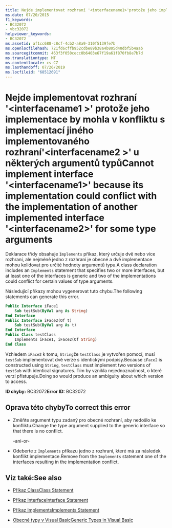 ```yaml
---
title: Nejde implementovat rozhraní '<interfacename1>'protože jeho implementace by mohla v konfliktu s implementací jiného implementovaného rozhraní'<interfacename2>' u některých argumentů typů
ms.date: 07/20/2015
f1_keywords:
- BC32072
- vbc32072
helpviewer_keywords:
- BC32072
ms.assetid: af1cc688-c8cf-4cb2-a8a9-310f5139fe7b
ms.openlocfilehash: 721fd6cffb952cdbe89b38a4b805d40dbf5b4aab
ms.sourcegitcommit: 463f3f050cecc0b6403e67f19a61f870fb8e7b7d
ms.translationtype: MT
ms.contentlocale: cs-CZ
ms.lasthandoff: 07/26/2019
ms.locfileid: "68512691"
---
```

# <a name="cannot-implement-interface-interfacename1-because-its-implementation-could-conflict-with-the-implementation-of-another-implemented-interface-interfacename2-for-some-type-arguments"></a><span data-ttu-id="619bf-102">Nejde implementovat rozhraní '\<interfacename1 >' protože jeho implementace by mohla v konfliktu s implementací jiného implementovaného rozhraní'\<interfacename2 >' u některých argumentů typů</span><span class="sxs-lookup"><span data-stu-id="619bf-102">Cannot implement interface '\<interfacename1>' because its implementation could conflict with the implementation of another implemented interface '\<interfacename2>' for some type arguments</span></span>

<span data-ttu-id="619bf-103">Deklarace třídy obsahuje `Implements` příkaz, který určuje dvě nebo více rozhraní, ale nejméně jedno z rozhraní je obecné a dvě implementace mohou kolidovat pro určité hodnoty argumentů typu.</span><span class="sxs-lookup"><span data-stu-id="619bf-103">A class declaration includes an `Implements` statement that specifies two or more interfaces, but at least one of the interfaces is generic and two of the implementations could conflict for certain values of type arguments.</span></span>

<span data-ttu-id="619bf-104">Následující příkazy mohou vygenerovat tuto chybu.</span><span class="sxs-lookup"><span data-stu-id="619bf-104">The following statements can generate this error.</span></span>

```vb
Public Interface iFace1
    Sub testSub(ByVal arg As String)
End Interface
Public Interface iFace2(Of t)
    Sub testSub(ByVal arg As t)
End Interface
Public Class testClass
    Implements iFace1, iFace2(Of String)
End Class
```

<span data-ttu-id="619bf-105">Vzhledem `iFace2` k tomu, `String`že `testClass` je vytvořen pomocí, musí `testSub` implementovat dvě verze s identickými podpisy.</span><span class="sxs-lookup"><span data-stu-id="619bf-105">Because `iFace2` is constructed using `String`, `testClass` must implement two versions of `testSub` with identical signatures.</span></span> <span data-ttu-id="619bf-106">Tím by vznikla nejednoznačnost, o které verzi přistupuje.</span><span class="sxs-lookup"><span data-stu-id="619bf-106">Doing so would produce an ambiguity about which version to access.</span></span>

<span data-ttu-id="619bf-107">**ID chyby:** BC32072</span><span class="sxs-lookup"><span data-stu-id="619bf-107">**Error ID:** BC32072</span></span>

## <a name="to-correct-this-error"></a><span data-ttu-id="619bf-108">Oprava této chyby</span><span class="sxs-lookup"><span data-stu-id="619bf-108">To correct this error</span></span>

- <span data-ttu-id="619bf-109">Změňte argument typu zadaný pro obecné rozhraní, aby nedošlo ke konfliktu.</span><span class="sxs-lookup"><span data-stu-id="619bf-109">Change the type argument supplied to the generic interface so that there is no conflict.</span></span>

  <span data-ttu-id="619bf-110">\-ani</span><span class="sxs-lookup"><span data-stu-id="619bf-110">\-or-</span></span>

- <span data-ttu-id="619bf-111">Odeberte z `Implements` příkazu jedno z rozhraní, které má za následek konflikt implementace.</span><span class="sxs-lookup"><span data-stu-id="619bf-111">Remove from the `Implements` statement one of the interfaces resulting in the implementation conflict.</span></span>

## <a name="see-also"></a><span data-ttu-id="619bf-112">Viz také:</span><span class="sxs-lookup"><span data-stu-id="619bf-112">See also</span></span>

- [<span data-ttu-id="619bf-113">Příkaz Class</span><span class="sxs-lookup"><span data-stu-id="619bf-113">Class Statement</span></span>](../../visual-basic/language-reference/statements/class-statement.md)
- [<span data-ttu-id="619bf-114">Příkaz Interface</span><span class="sxs-lookup"><span data-stu-id="619bf-114">Interface Statement</span></span>](../../visual-basic/language-reference/statements/interface-statement.md)
- [<span data-ttu-id="619bf-115">Příkaz Implements</span><span class="sxs-lookup"><span data-stu-id="619bf-115">Implements Statement</span></span>](../../visual-basic/language-reference/statements/implements-statement.md)

- [<span data-ttu-id="619bf-116">Obecné typy v Visual Basic</span><span class="sxs-lookup"><span data-stu-id="619bf-116">Generic Types in Visual Basic</span></span>](../../visual-basic/programming-guide/language-features/data-types/generic-types.md)

